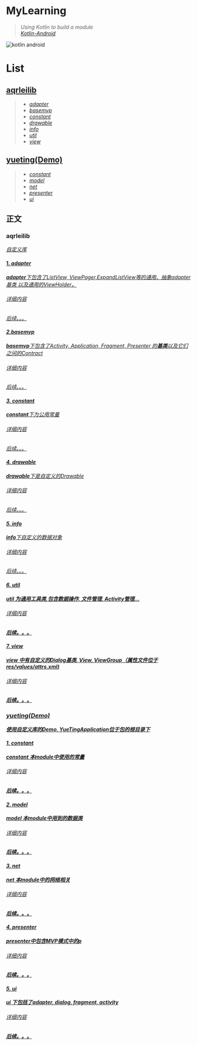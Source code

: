  MyLearning
 ===

>*Using Kotlin to build a module* <br>
[*Kotlin-Android*](http://kotlinlang.org/docs/reference/android-overview.html) 

![kotlin android](https://raw.githubusercontent.com/AqrMen/MyLearning/master/raw/kotlin_android.png)

<h1> <b>List</b> </h1>

[aqrleilib](#0)
--
>* [*adapter*](#1)
>* [*basemvp*](#2)
>* [*constant*](#3)
>* [*drawable*](#4)
>* [*info*](#5)
>* [*util*](#6)
>* [*view*](#7)

[yueting(Demo)](#8)
--
>* [*constant*](#9)
>* [*model*](#10)
>* [*net*](#11)
>* [*presenter*](#12)
>* [*ui*](#13)

<h2> 正文</h2>
<h3 id="0"> <b>aqrleilib</b> <a href = https://github.com/AqrMen/MyLearning/tree/master/aqrleilib/src/main/kotlin/com/aqrairsigns/aqrleilib" /></h3>
 <i>自定义库</i>
<h4 id="1"> 1. <i>adapter<i> <a href = "https://github.com/AqrMen/MyLearning/tree/master/aqrleilib/src/main/kotlin/com/aqrairsigns/aqrleilib/adapter" /></h4>
<b>adapter</b>下包含了<i>ListView, ViewPager,ExpandListView<i>等的<i>通用、抽象adapter基类<i>
以及通用的<i>ViewHolder</i>。
<h6> 详细内容</h6>
 后续。。。

<h4 id="2"> 2.<i>basemvp</i> <a href = "https://github.com/AqrMen/MyLearning/tree/master/aqrleilib/src/main/kotlin/com/aqrairsigns/aqrleilib/basemvp" /></h4>
<b>basemvp</b>下包含了<i>Activity, Application, Fragment, Presenter</i> 的<b>基类</b>以及它们之间的<i>Contract</i>
<h6> 详细内容</h6>
 后续。。。

<h4 id="3"> 3. <i>constant</i> <a href = "https://github.com/AqrMen/MyLearning/tree/master/aqrleilib/src/main/kotlin/com/aqrairsigns/aqrleilib/constant" /></h4>
<b>constant</b>下为<i>公用常量</i>
<h6> 详细内容</h6>
 后续。。。

<h4 id="4"> 4. <i>drawable</i> <a href = "https://github.com/AqrMen/MyLearning/tree/master/aqrleilib/src/main/kotlin/com/aqrairsigns/aqrleilib/drawable" /></h4>
<b>drawable</b>下是自定义的<i>Drawable</i>
<h6>详细内容</h6>
 后续。。。

<h4 id="5"> 5. <i>info</i> <a href = "https://github.com/AqrMen/MyLearning/tree/master/aqrleilib/src/main/kotlin/com/aqrairsigns/aqrleilib/info" /></h4>
<b>info</b>下自定义的<i>数据对象</i>
<h6> 详细内容</h6>
 后续。。。

<h4 id="6"> 6. <b>util</b> <a href = "https://github.com/AqrMen/MyLearning/tree/master/aqrleilib/src/main/kotlin/com/aqrairsigns/aqrleilib/util" /></h4>
<b>util<b> 为<b>通用工具类</b>,包含<i>数据操作, 文件管理, Activity管理...<i>
<h6>详细内容</h6>
 后续。。。

<h4 id="7"> 7. <i>view</i> <a href="https://github.com/AqrMen/MyLearning/tree/master/aqrleilib/src/main/kotlin/com/aqrairsigns/aqrleilib/view" /></h4>
<b>view</b> 中有<i>自定义<i>的<b>Dialog基类, View, ViewGroup<b>（<i>属性文件位于res/values/attrs.xml<i>)
<h6> 详细内容</h6>
 后续。。。

<h3 id="8"> <b>yueting<b>(Demo) <a href = https://github.com/AqrMen/MyLearning/tree/master/yueting/src/main/kotlin/com/aqrlei/graduation/yueting" /></h3>
 <i>使用自定义库的Demo, YueTingApplication位于包的根目录下<i>
<h4 id="9"> 1. <i>constant</i> <a href = "https://github.com/AqrMen/MyLearning/tree/master/yueting/src/main/kotlin/com/aqrlei/graduation/yueting/constant" /></h4>
<b>constant</b> 本module中使用的<i>常量</i>
<h6> 详细内容</h6>
 后续。。。

<h4 id="10"> 2. <i>model</i> <a href = "https://github.com/AqrMen/MyLearning/tree/master/yueting/src/main/kotlin/com/aqrlei/graduation/yueting/model" /></h4>
<b>model<b> 本module中用到的数据类
<h6> 详细内容</h6>
 后续。。。

<h4 id="11"> 3. <i>net</i> <a href = "https://github.com/AqrMen/MyLearning/tree/master/yueting/src/main/kotlin/com/aqrlei/graduation/yueting/net" /></h4>
<b>net</b> 本module中的网络相关
<h6> 详细内容</h6>
 后续。。。

<h4 id="12"> 4. <i>presenter</i> <a href = "https://github.com/AqrMen/MyLearning/tree/master/yueting/src/main/kotlin/com/aqrlei/graduation/yueting/presenter" /></h4>
<b>presenter<b>中包含<b>MVP</b>模式中的<i>p</i>
<h6>详细内容</h6>
 后续。。。

<h4 id="13"> 5. <i>ui</i>  <a href = "https://github.com/AqrMen/MyLearning/tree/master/yueting/src/main/kotlin/com/aqrlei/graduation/yueting/ui" /></h4>
<b>ui</b> 下包括了<i>adapter, dialog, fragment, activity<i>
<h6> 详细内容</h6>
 后续。。。
